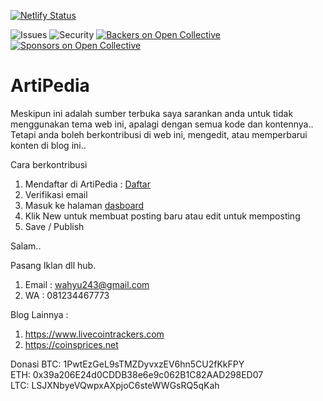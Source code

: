 [![Netlify Status](https://api.netlify.com/api/v1/badges/58c2a979-1d56-44a5-9608-65a8f29d92e6/deploy-status)](https://app.netlify.com/sites/artipedia/deploys)

![Issues](https://img.shields.io/github/issues/ArtiPedia/NewArtiPedia)
![Security](https://hakiri.io/github/ArtiPedia/NewArtiPedia/master.svg)
[![Backers on Open Collective](https://opencollective.com/artipedia/backers/badge.svg)](#backers)
[![Sponsors on Open Collective](https://opencollective.com/artipedia/sponsors/badge.svg)](#sponsors)



# ArtiPedia

Meskipun ini adalah sumber terbuka saya sarankan anda untuk tidak menggunakan tema web ini, apalagi dengan semua kode dan kontennya..
Tetapi anda boleh berkontribusi di web ini, mengedit, atau memperbarui konten di blog ini..

Cara berkontribusi
1. Mendaftar di ArtiPedia : <a href="https://artipedia.id/admin">Daftar</a>
2. Verifikasi email
3. Masuk ke halaman <a href="https://artipedia.id/admin">dasboard </a>
4. Klik New untuk membuat posting baru atau edit untuk memposting
5. Save / Publish

Salam..

Pasang Iklan dll hub.
1. Email  : wahyu243@gmail.com
1. WA     : 081234467773

Blog Lainnya :
1. https://www.livecointrackers.com
2. https://coinsprices.net

Donasi
BTC: 1PwtEzGeL9sTMZDyvxzEV6hn5CU2fKkFPY    
ETH: 0x39a206E24d0CDDB38e6e9c062B1C82AAD298ED07    
LTC: LSJXNbyeVQwpxAXpjoC6steWWGsRQ5qKah 
